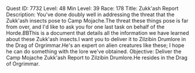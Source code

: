 Quest ID: 7732
Level: 48
Min Level: 39
Race: 178
Title: Zukk'ash Report
Description: You've done doubly well in addressing the threat that the Zukk'ash insects pose to Camp Mojache.The threat these things pose is far from over, and I'd like to ask you for one last task on behalf of the Horde.$B$BThis is a document that details all the information we have learned about these Zukk'ash insects.I want you to deliver it to Zilzibin Drumlore in the Drag of Orgrimmar.He's an expert on alien creatures like these; I hope he can do something with the lore we've obtained.
Objective: Deliver the Camp Mojache Zukk'ash Report to Zilzibin Drumlore.He resides in the Drag of Orgrimmar.
